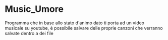# Music_Umore
Programma che in base allo stato d'animo dato ti porta ad un video musicale su youtube, è possibile salvare delle proprie canzoni che verranno salvate dentro a dei file
